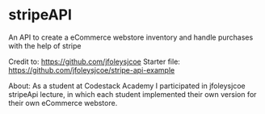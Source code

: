 # stripeAPI
An API to create a eCommerce webstore inventory and handle purchases with the help of stripe

Credit to: https://github.com/jfoleysjcoe
Starter file: https://github.com/jfoleysjcoe/stripe-api-example

About: As a student at Codestack Academy I participated in jfoleysjcoe stripeApi lecture, 
       in which each student implemented their own version for their own eCommerce webstore.

